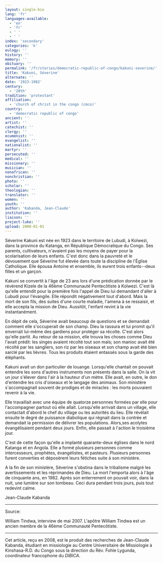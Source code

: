 ```yaml
---
layout: single-bio
lang: 'fr'
languages-available:
  - 'en'
  - 'fr'
  - ' '
  - ' '
index: 'secondary'
categories: 'k'
eulogy: ''
history: ''
memory: ''
obituary: ''
permalink: '/fr/stories/democratic-republic-of-congo/kakuni-severine/'
title: 'Kakuni, Séverine'
alternate: ''
date: '1923-1982'
century:
  - '20th'
tradition: 'protestant'
affiliation:
  - 'church of christ in the congo (cmco)'
country:
  - 'democratic republic of congo'
ancient: ''
artist: ''
catechist: ''
clergy: ''
ecumenist: ''
evangelist: ''
nationalist: ''
martyr: ''
persecuted: ''
medical: ''
missionary: ''
musician: ''
nonafrican: ''
nonchristian: ''
photo: ''
scholar: ''
theologian: ''
translator: ''
women: ''
youth: ''
author: 'Kabanda, Jean-Claude'
institution: ''
liaison: ''
project-luke: ''
upload: 2000-01-01
---
```



Séverine Kakuni est née en 1923 dans le territoire de Lubudi, à Kolwezi, dans la province du Katanga, en République Démocratique du Congo. Ses parents, cultivateurs, n'avaient pas les moyens de payer pour la scolarisation de leurs enfants. C'est donc dans la pauvreté et le dévouement que Séverine fut élevée dans toute la discipline de l'Église Catholique. Elle épousa Antoine et ensemble, ils eurent trois enfants--deux filles et un garçon.

Kakuni se convertit à l'âge de 23 ans lors d'une prédication donnée par le révérend Kizele de la 46ème Communauté Pentecôtiste à Kolwezi. C'est là qu'elle entendit pour la première fois l'appel de Dieu lui demandant d'aller à Lubudi pour l'évangile. Elle répondit négativement tout d'abord. Mais la mort de son fils, des suites d'une courte maladie, l'amena à se ressaisir, et elle accepta la mission de Dieu. Aussitôt, l'enfant revint à la vie instantanément.

En dépit de cela, Séverine avait beaucoup de questions et se demandait comment elle s'occuperait de son champ. Dieu la rassura et lui promit qu'il enverrait lui-même des gardiens pour protéger sa récolte.  C'est alors qu'elle partit. Au retour de sa mission, elle trouva les choses comme Dieu l'avait prédit: les singes avaient récolté tout son maïs; son manioc avait été récolté par les sangliers, son riz par les oiseaux et son champ avait été bien sarclé par les lièvres. Tous les produits étaient entassés sous la garde des éléphants.

Kakuni avait un don particulier de louange. Lorsqu'elle chantait on pouvait entendre les sons d'autres instruments non présents dans la salle. On la vit un jour s'élever dans l'air à la hauteur d'un mètre. Elle avait, en outre, le don d'entendre les cris d'oiseaux et le langage des animaux. Son ministère s'accompagnait souvent de prodiges et de miracles : les morts pouvaient revenir à la vie.

Elle travaillait avec une équipe de quatorze personnes formées par elle pour l'accompagner partout où elle allait. Lorsqu'elle arrivait dans un village, elle contactait d'abord le chef du village ou les autorités du lieu. Elle révélait ensuite le degré de puissance diabolique qui régnait dans la contrée et demandait la permission de délivrer les populations. Alors,ses acolytes évangélisaient pendant deux jours. Enfin, elle passait à l'action le troisième jour.

C'est de cette façon qu'elle a implanté quarante-deux églises dans le nord Katanga et en Angola. Elle a formé plusieurs personnes comme intercesseurs, prophètes, évangélistes, et pasteurs. Plusieurs personnes furent converties et déposèrent leurs fétiches suite à son ministère.

A la fin de son ministère, Séverine s'obstina dans le tribalisme malgré les avertissements et les réprimandes de Dieu. La mort l'emporta alors à l'âge de cinquante ans, en 1982. Après son enterrement on pouvait voir, dans la nuit, une lumière sur son tombeau. Ceci dura pendant trois jours, puis tout redevint calme.

Jean-Claude Kabanda

---

Source:

William Tindwa, interview de mai 2007. L'apôtre William Tindwa est un ancien membre de la 46ème Communauté Pentecôtiste.

---

Cet article, reçu en 2008, est le produit des recherches de Jean-Claude Kabanda, étudiant en missiologie au Centre Universitaire de Missiologie à  Kinshasa-R.D. du Congo sous la direction du Rév. Fohle Lygunda, coordinateur francophone du *DIBICA*.